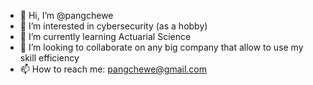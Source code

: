 - 👋 Hi, I’m @pangchewe
- 👀 I’m interested in cybersecurity (as a hobby)
- 🌱 I’m currently learning Actuarial Science
- 💞️ I’m looking to collaborate on any big company that allow to use my skill efficiency
- 📫 How to reach me: pangchewe@gmail.com

<!---
pangchewe/pangchewe is a ✨ special ✨ repository because its `README.md` (this file) appears on your GitHub profile.
You can click the Preview link to take a look at your changes.
--->
